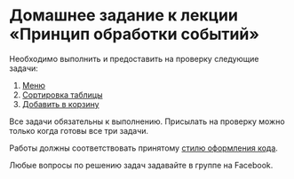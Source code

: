 # Домашнее задание к лекции «Принцип обработки событий»

Необходимо выполнить и предоставить на проверку следующие задачи:

1. [Меню](./menu/)
2. [Сортировка таблицы](./table/)
3. [Добавить в корзину](./shop/)

Все задачи обязательны к выполнению. Присылать на проверку можно только когда готовы все три задачи.

Работы должны соответствовать принятому [стилю оформления кода](https://github.com/netology-code/codestyle).

Любые вопросы по решению задач задавайте в группе на Facebook.
